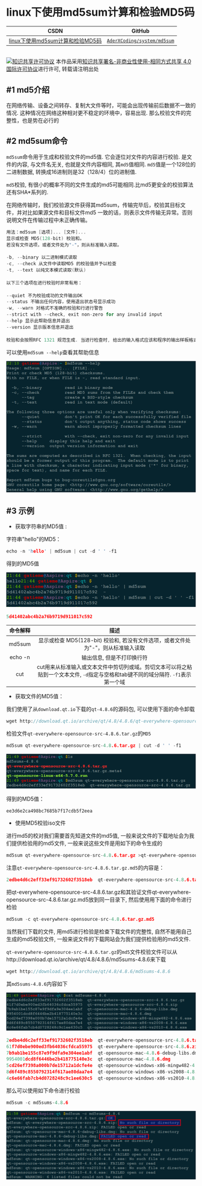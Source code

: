 linux下使用md5sum计算和检验MD5码
=======

| CSDN | GitHub |
|:----:|:------:|
| [linux下使用md5sum计算和检验MD5码](http://blog.csdn.net/gatieme) | [`AderXCoding/system/md5sum`](https://github.com/gatieme/AderXCoding/tree/master/system/tools/md5sum) |


<br>
<a rel="license" href="http://creativecommons.org/licenses/by-nc-sa/4.0/"><img alt="知识共享许可协议" style="border-width:0" src="https://i.creativecommons.org/l/by-nc-sa/4.0/88x31.png" /></a>
本作品采用<a rel="license" href="http://creativecommons.org/licenses/by-nc-sa/4.0/">知识共享署名-非商业性使用-相同方式共享 4.0 国际许可协议</a>进行许可, 转载请注明出处
<br>



#1	md5介绍
-------

在网络传输、设备之间转存、复制大文件等时，可能会出现传输前后数据不一致的情况. 这种情况在网络这种相对更不稳定的环境中，容易出现. 那么校验文件的完整性，也是势在必行的


#2	md5sum命令
-------

`md5sum`命令用于生成和校验文件的md5值. 它会逐位对文件的内容进行校验. 是文件的内容, 与文件名无关, 也就是文件内容相同, 其`md5`值相同. `md5`值是一个128位的二进制数据, 转换成16进制则是32（128/4）位的进制值.

`md5`校验, 有很小的概率不同的文件生成的md5可能相同.比md5更安全的校验算法还有SHA*系列的.

在网络传输时，我们校验源文件获得其md5sum，传输完毕后，校验其目标文件，并对比如果源文件和目标文件md5 一致的话，则表示文件传输无异常。否则说明文件在传输过程中未正确传输。

```cpp
用法：md5sum [选项]... [文件]...
显示或检查 MD5(128-bit) 校验和。
若没有文件选项，或者文件处为"-"，则从标准输入读取。

-b, --binary 以二进制模式读取
-c, --check 从文件中读取MD5 的校验值并予以检查
-t, --text 以纯文本模式读取(默认)

以下三个选项在进行校验时非常有用：

--quiet 不为校验成功的文件输出OK
--status 不输出任何内容，使用退出状态号显示成功
-w, --warn 对格式不准确的校验和行进行警告
--strict with --check, exit non-zero for any invalid input
--help 显示此帮助信息并退出
--version 显示版本信息并退出

校验和会按照RFC 1321 规范生成. 当进行检查时, 给出的输入格式应该和程序的输出样板格式相同. 默认的输出模式时输出一行校验和的校验结果, 并有一个字符来表示文件类型("*"代表二进制, " "代表纯文本), 并同时显示每个文件的名称.
```

可以使用`md5sum --help`查看其帮助信息

![使用`md5sum --help`查看其帮助信息](md5sum--help.png)

#3	示例
-------

*	获取字符串的MD5值 :

字符串"hello"的MD5：

```cpp
echo -n 'hello' | md5sum | cut -d ' ' -f1
```

得到的MD5值

![获取字符串"hello"的MD5值](md5sum-hello.png)

```cpp
5d41402abc4b2a76b9719d911017c592
```

| 命令解释 | 描述 |
|:------:|:----:|
| md5sum| 显示或检查 MD5(128-bit) 校验和, 若没有文件选项，或者文件处为"-"，则从标准输入读取 |
| echo -n | 输出信息, 但是不打印换行符 |
| cut | cut用来从标准输入或文本文件中剪切列或域。剪切文本可以将之粘贴到一个文本文件, `-d`指定与空格和tab键不同的域分隔符. `-f1`表示第一个域 |


*	获取文件的MD5值：

我们使用了从`download.qt.io`下载的`qt-4.8.6`的源码包, 可以使用下面的命令卸载

```cpp
wget http://download.qt.io/archive/qt/4.8/4.8.6/qt-everywhere-opensource-src-4.8.6.tar.gz
```

检验文件`qt-everywhere-opensource-src-4.8.6.tar.gz`的`MD5`

```cpp
md5sum qt-everywhere-opensource-src-4.8.6.tar.gz | cut -d ' ' -f1
```

![获取文件的MD5值](md5sum-file.png)

得到的MD5值：

```cpp
ee3d6e2ca498bc7685b7f17cdb5f2eea
```

*	使用MD5校验iso文件

进行md5的校对我们需要首先知道文件的md5值, 一般来说文件的下载地址会为我们提供检验用的md5文件, 一般来说这些文件是用如下的命令生成的

```cpp
md5sum qt-everywhere-opensource-src-4.8.6.tar.gz >qt-everywhere-opensource-src-4.8.6.tar.gz.md5
```

注意`qt-everywhere-opensource-src-4.8.6.tar.gz.md5`的内容是：

```cpp
2edbe4d6c2eff33ef91732602f3518eb  qt-everywhere-opensource-src-4.8.6.tar.gz
```

把qt-everywhere-opensource-src-4.8.6.tar.gz和其验证文件qt-everywhere-opensource-src-4.8.6.tar.gz.md5放到同一目录下, 然后使用用下面的命令进行检验

```cpp
md5sum -c qt-everywhere-opensource-src-4.8.6.tar.gz.md5
```


当然我们下载的文件, 用md5进行检验是检查下载文件的完整性, 自然不能用自己生成的md5校验文件, 一般来说文件的下载网站会为我们提供检验用的md5文件.

`qt-everywhere-opensource-src-4.8.6.tar.gz`的`md5`文件校验文件可以从http://download.qt.io/archive/qt/4.8/4.8.6/md5sums-4.8.6来下载

```cpp
wget http://download.qt.io/archive/qt/4.8/4.8.6/md5sums-4.8.6
```

其`md5sums-4.8.6`内容如下


![其内容如下](cat-md5sums-4.8.6.png)


```cpp
2edbe4d6c2eff33ef91732602f3518eb  qt-everywhere-opensource-src-4.8.6.tar.gz
61f7d0ebe900ed3fb64036cfdca55975  qt-everywhere-opensource-src-4.8.6.zip
7b9ab1be155c87e9f9dfa9e304ee1abf  qt-opensource-mac-4.8.6-debug-libs.dmg
9954001dcd8f6446be2b418775140e3c  qt-opensource-mac-4.8.6.dmg
5cd26ef7398a000b7de15712a1dcfe4e  qt-opensource-windows-x86-mingw482-4.8.6.exe
8d6f489c8550792314f617ae80daa7e4  qt-opensource-windows-x86-vs2008-4.8.6.exe
4c6e66fab7cb4d0728248c9c1ee630c5  qt-opensource-windows-x86-vs2010-4.8.6.exe
```



那么可以使用如下命令进行校验

```cpp
md5sum -c md5sums-4.8.6
```

![md5sum-c-md5sums-4.8.6](md5sum-c-md5sums-4.8.6.png)

